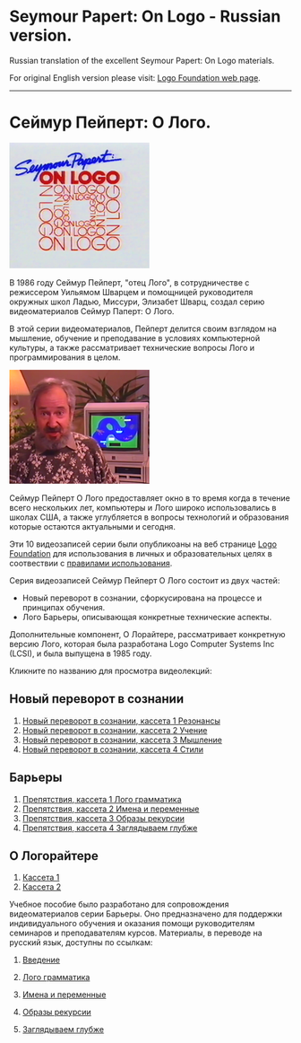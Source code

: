 # Seymour Papert: On Logo - Russian version.

Russian translation of the excellent Seymour Papert: On Logo materials.

For original English version please visit:
[Logo Foundation web page](https://el.media.mit.edu/logo-foundation/resources/onlogo/index.html).

---

# Сеймур Пейперт: О Лого.

![SeymourPapert_On_Logo-ru](./images/onlogo.png)

В 1986 году Сеймур Пейперт, "отец Лого", в сотрудничестве с режиссером Уильямом Шварцем и помощницей руководителя окружных школ Ладью, Миссури, Элизабет Шварц, создал серию видеоматериалов Сеймур Паперт: О Лого.

В этой серии видеоматериалов, Пейперт делится своим взглядом на мышление, обучение и преподавание в условиях компьютерной культуры, а также рассматривает технические вопросы Лого и программирования в целом.

![SeymourPapert_On_Logo-ru](./images/seymour.png)

Сеймур Пейперт О Лого предоставляет окно в то время когда в течение всего нескольких лет, компьютеры и Лого широко использовались в школах США, а также углубляется в вопросы технологий и образования которые остаются актуальными и сегодня.

Эти 10 видеозаписей серии были опубликоаны на веб странице [Logo Foundation](https://el.media.mit.edu/logo-foundation/resources/onlogo/index.html) для использования в личных и образовательных целях в соотвествии с [правилами использования](https://el.media.mit.edu/logo-foundation/resources/onlogo/index.html#tou). 

Серия видеозаписей Сеймур Пейперт О Лого состоит из двух частей: 

* Новый переворот в сознании, сфоркусирована на процессе и принципах обучения.
* Лого Барьеры, описывающая конкретные технические аспекты.

Дополнительные компонент, О Лорайтере, рассматривает конкретную версию Лого, которая была разработана Logo Computer Systems Inc (LCSI), и была выпущена в 1985 году.

Кликните по названию для просмотра видеолекций:

## <a name="NM"></a> Новый переворот в сознании
1. [Новый переворот в сознании, кассета 1 Резонансы](NM1.md) 
2. [Новый переворот в сознании, кассета 2 Учение](NM2.md)
3. [Новый переворот в сознании, кассета 3 Мышление](NM3.md)
4. [Новый переворот в сознании, кассета 4 Стили](NM4.md)

## <a name="hardles"></a> Барьеры
1. [Препятствия, кассета 1 Лого грамматика](hurdles1.md) 
2. [Препятствия, кассета 2 Имена и переменные](hurdles2.md)
3. [Препятствия, кассета 3 Образы рекурсии](hurdles3.md)
4. [Препятствия, кассета 4 Заглядываем глубже](hurdles4.md)

## <a name="LW"></a> О Логорайтере
1. [Кассета 1](LW1.md)
1. [Кассета 2](LW2.md)

Учебное пособие было разработано для сопровождения видеоматериалов серии Барьеры. Оно предназначено для поддержки индивидуального обучения и оказания помощи руководителям семинаров и преподавателям курсов. Материалы, в переводе на русский язык, доступны по ссылкам:

1. [Введение](./studyguide/intro_ru.pdf)

2. [Лого грамматика](./studyguide/hurdles1_ru.pdf)

3. [Имена и переменные](./studyguide/hurdles2_ru.pdf)

4. [Образы рекурсии](./studyguide/hurdles3_ru.pdf)

5. [Заглядываем глубже](./studyguide/hurdles4_ru.pdf)

